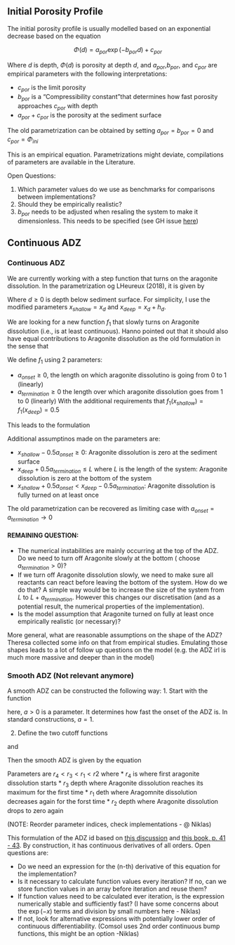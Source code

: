 ## Initial Porosity Profile

The initial porosity profile is usually modelled based on an exponential
decrease based on the equation

$$ \Phi(d) = a_{por} \exp(- b_{por} d) + c_{por}$$

Where $d$ is depth, $\Phi(d)$ is porosity at depth $d$, and
$a_{por}$,$b_{por}$, and $c_{por}$ are empirical parameters with the
following interpretations:

- $c_{por}$ is the limit porosity
- $b_{por}$ is a “Compressibility constant”that determines how fast
  porosity approaches $c_{por}$ with depth
- $a_{por} + c_{por}$ is the porosity at the sediment surface

The old parametrization can be obtained by setting $a_{por}=b_{por}=0$
and $c_{por}=\Phi_{ini}$

This is an empirical equation. Parametrizations might deviate,
compilations of parameters are available in the Literature.

Open Questions:

1.  Which parameter values do we use as benchmarks for comparisons
    between implementations?
2.  Should they be empirically realistic?
3.  $b_{por}$ needs to be adjusted when resaling the system to make it
    dimensionless. This needs to be specified (see GH issue
    [here](https://github.com/MindTheGap-ERC/LMA-Matlab/issues/4))

## Continuous ADZ

### Continuous ADZ

We are currently working with a step function that turns on the
aragonite dissolution. In the parametrization og LHeureux (2018), it is
given by

Where $d \geq 0$ is depth below sediment surface. For simplicity, I use
the modified parameters $x_{shallow} = x_d$ and $x_{deep} = x_d +h_d$.

We are looking for a new function $f_1$ that slowly turns on Aragonite
dissolution (i.e., is at least continuous). Hanno pointed out that it
should also have equal contributions to Aragonite dissolution as the old
formulation in the sense that

We define $f_1$ using 2 parameters:

- $a_{onset} \geq 0$, the length on which aragonite dissolutino is going
  from 0 to 1 (linearly)
- $a_{termination} \geq 0$ the length over which aragonite dissolution
  goes from 1 to 0 (linearly) With the additional requirements that
  $f_1(x_{shallow}) = f_1(x_{deep} ) = 0.5$

This leads to the formulation

Additional assumptinos made on the parameters are:

- $x_{shallow} - 0.5 a_{onset} \geq 0$: Aragonite dissolution is zero at
  the sediment surface
- $x_{deep} + 0.5 a_{termination} \leq L$ where $L$ is the length of the
  system: Aragonite dissolution is zero at the bottom of the system
- $x_{shallow} + 0.5 a_{onset} < x_{deep} - 0.5 a_{termination}$:
  Aragonite dissolution is fully turned on at least once

The old parametrization can be recovered as limiting case with
$a_{onset} = a_{termination} \to 0$

#### REMAINING QUESTION:

- The numerical instabilities are mainly occurring at the top of the
  ADZ. Do we need to turn off Aragonite slowly at the bottom ( choose
  $a_{termination}>0$)?
- If we turn off Aragonite dissolution slowly, we need to make sure all
  reactants can react before leaving the bottom of the system. How do we
  do that? A simple way would be to increase the size of the system from
  $L$ to $L + a_{termination}$. However this changes our discretisation
  (and as a potential result, the numerical properties of the
  implementation).
- Is the model assumption that Aragonite turned on fully at least once
  empirically realistic (or necessary)?

More general, what are reasonable assumptions on the shape of the ADZ?
Theresa collected some info on that from empirical studies. Emulating
those shapes leads to a lot of follow up questions on the model
(e.g. the ADZ irl is much more massive and deeper than in the model)

### Smooth ADZ (Not relevant anymore)

A smooth ADZ can be constructed the following way: 1. Start with the
function

here, $a>0$ is a parameter. It determines how fast the onset of the ADZ
is. In standard constructions, $a = 1$.

2.  Define the two cutoff functions

and

Then the smooth ADZ is given by the equation

Parameters are $r_4 < r_3 < r_1 < r2$ where \* $r_4$ is where first
aragonite dissolution starts \* $r_3$ depth where Aragonite dissolution
reaches its maximum for the first time \* $r_1$ deth where Aragomnite
dissolution decreases again for the forst time \* $r_2$ depth where
Aragonite dissolution drops to zero again

(NOTE: Reorder parameter indices, check implementations - @ Niklas)

This formulation of the ADZ id based on [this
discussion](https://math.stackexchange.com/questions/101480/are-there-other-kinds-of-bump-functions-than-e-frac1x2-1)
and [this book, p. 41 - 43](https://doi.org/10.1007/978-1-4419-9982-5).
By construction, it has continuous derivatives of all orders. Open
questions are:

- Do we need an expression for the (n-th) derivative of this equation
  for the implementation?
- Is it necessary to calculate function values every iteration? If no,
  can we store function values in an array before iteration and reuse
  them?
- If function values need to be calculated ever iteration, is the
  expression numerically stable and sufficiently fast? (I have some
  concerns about the $\exp(-x)$ terms and division by small numbers
  here - Niklas)
- If not, look for alternative expressions with potentially lower order
  of continuous differentiability. (Comsol uses 2nd order continuous
  bump functions, this might be an option -Niklas)
